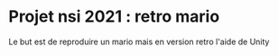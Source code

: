 # Projet nsi 2021 : retro mario

Le but est de reproduire un mario mais en version retro l'aide de Unity